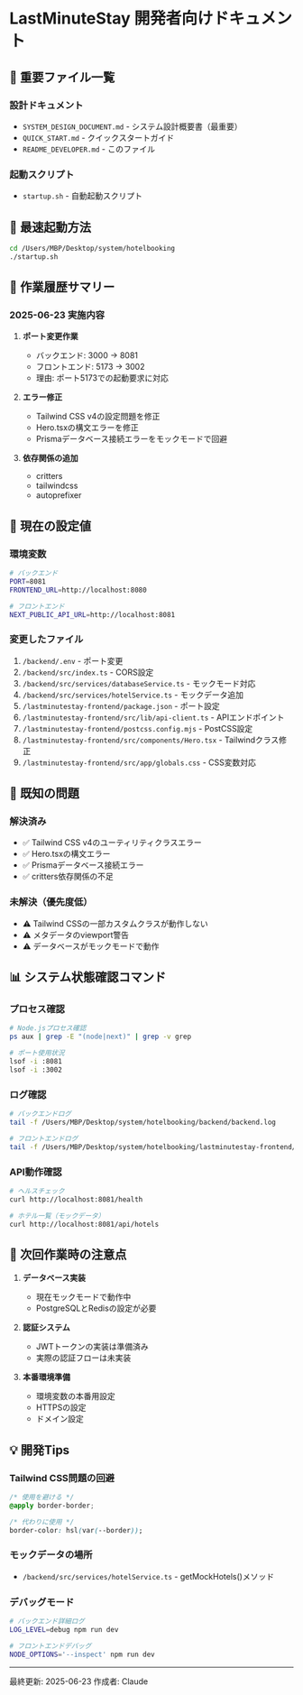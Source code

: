 # LastMinuteStay 開発者向けドキュメント

## 📁 重要ファイル一覧

### 設計ドキュメント
- `SYSTEM_DESIGN_DOCUMENT.md` - システム設計概要書（最重要）
- `QUICK_START.md` - クイックスタートガイド
- `README_DEVELOPER.md` - このファイル

### 起動スクリプト
- `startup.sh` - 自動起動スクリプト

## 🚀 最速起動方法
```bash
cd /Users/MBP/Desktop/system/hotelbooking
./startup.sh
```

## 📝 作業履歴サマリー

### 2025-06-23 実施内容
1. **ポート変更作業**
   - バックエンド: 3000 → 8081
   - フロントエンド: 5173 → 3002
   - 理由: ポート5173での起動要求に対応

2. **エラー修正**
   - Tailwind CSS v4の設定問題を修正
   - Hero.tsxの構文エラーを修正
   - Prismaデータベース接続エラーをモックモードで回避

3. **依存関係の追加**
   - critters
   - tailwindcss
   - autoprefixer

## 🔧 現在の設定値

### 環境変数
```bash
# バックエンド
PORT=8081
FRONTEND_URL=http://localhost:8080

# フロントエンド
NEXT_PUBLIC_API_URL=http://localhost:8081
```

### 変更したファイル
1. `/backend/.env` - ポート変更
2. `/backend/src/index.ts` - CORS設定
3. `/backend/src/services/databaseService.ts` - モックモード対応
4. `/backend/src/services/hotelService.ts` - モックデータ追加
5. `/lastminutestay-frontend/package.json` - ポート設定
6. `/lastminutestay-frontend/src/lib/api-client.ts` - APIエンドポイント
7. `/lastminutestay-frontend/postcss.config.mjs` - PostCSS設定
8. `/lastminutestay-frontend/src/components/Hero.tsx` - Tailwindクラス修正
9. `/lastminutestay-frontend/src/app/globals.css` - CSS変数対応

## 🐛 既知の問題

### 解決済み
- ✅ Tailwind CSS v4のユーティリティクラスエラー
- ✅ Hero.tsxの構文エラー
- ✅ Prismaデータベース接続エラー
- ✅ critters依存関係の不足

### 未解決（優先度低）
- ⚠️ Tailwind CSSの一部カスタムクラスが動作しない
- ⚠️ メタデータのviewport警告
- ⚠️ データベースがモックモードで動作

## 📊 システム状態確認コマンド

### プロセス確認
```bash
# Node.jsプロセス確認
ps aux | grep -E "(node|next)" | grep -v grep

# ポート使用状況
lsof -i :8081
lsof -i :3002
```

### ログ確認
```bash
# バックエンドログ
tail -f /Users/MBP/Desktop/system/hotelbooking/backend/backend.log

# フロントエンドログ  
tail -f /Users/MBP/Desktop/system/hotelbooking/lastminutestay-frontend/frontend.log
```

### API動作確認
```bash
# ヘルスチェック
curl http://localhost:8081/health

# ホテル一覧（モックデータ）
curl http://localhost:8081/api/hotels
```

## 🔄 次回作業時の注意点

1. **データベース実装**
   - 現在モックモードで動作中
   - PostgreSQLとRedisの設定が必要

2. **認証システム**
   - JWTトークンの実装は準備済み
   - 実際の認証フローは未実装

3. **本番環境準備**
   - 環境変数の本番用設定
   - HTTPSの設定
   - ドメイン設定

## 💡 開発Tips

### Tailwind CSS問題の回避
```css
/* 使用を避ける */
@apply border-border;

/* 代わりに使用 */
border-color: hsl(var(--border));
```

### モックデータの場所
- `/backend/src/services/hotelService.ts` - getMockHotels()メソッド

### デバッグモード
```bash
# バックエンド詳細ログ
LOG_LEVEL=debug npm run dev

# フロントエンドデバッグ
NODE_OPTIONS='--inspect' npm run dev
```

---
最終更新: 2025-06-23
作成者: Claude